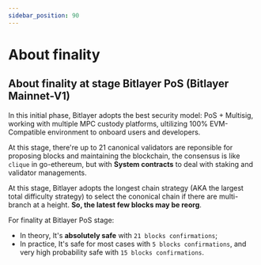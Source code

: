 ```yaml
---
sidebar_position: 90
---
```


# About finality

## About finality at stage Bitlayer PoS (Bitlayer Mainnet-V1)

In this initial phase, Bitlayer adopts the best security model: PoS + Multisig, working with multiple MPC custody platforms, ultilizing 100% EVM-Compatible environment to onboard users and developers.

At this stage, there're up to 21 canonical validators are reponsible for proposing blocks and maintaining the blockchain, the consensus is like `clique` in go-ethereum, but with **System contracts** to deal with staking and validator managements. 

At this stage, Bitlayer adopts the longest chain strategy (AKA the largest total difficulty strategy) to select the cononical chain if there are multi-branch at a height. **So, the latest few blocks may be reorg**.

For finality at Bitlayer PoS stage:

- In theory, It's **absolutely safe** with `21 blocks confirmations`; 
- In practice, It's safe for most cases with `5 blocks confirmations`, and very high probability safe with `15 blocks confirmations`.
